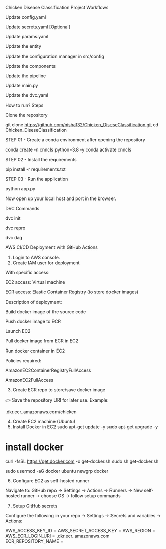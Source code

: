 Chicken Disease Classification Project
Workflows

Update config.yaml

Update secrets.yaml [Optional]

Update params.yaml

Update the entity

Update the configuration manager in src/config

Update the components

Update the pipeline

Update main.py

Update the dvc.yaml

How to run?
Steps

Clone the repository

git clone https://github.com/nisha132/Chicken_DiseseClassification.git
cd Chicken_DiseseClassification


STEP 01 - Create a conda environment after opening the repository

conda create -n cnncls python=3.8 -y
conda activate cnncls


STEP 02 - Install the requirements

pip install -r requirements.txt


STEP 03 - Run the application

python app.py


Now open up your local host and port in the browser.

DVC Commands

dvc init

dvc repro

dvc dag

AWS CI/CD Deployment with GitHub Actions
1. Login to AWS console.
2. Create IAM user for deployment

With specific access:

EC2 access: Virtual machine

ECR access: Elastic Container Registry (to store docker images)

Description of deployment:

Build docker image of the source code

Push docker image to ECR

Launch EC2

Pull docker image from ECR in EC2

Run docker container in EC2

Policies required:

AmazonEC2ContainerRegistryFullAccess

AmazonEC2FullAccess

3. Create ECR repo to store/save docker image

👉 Save the repository URI for later use. Example:

<aws-account-id>.dkr.ecr.<region>.amazonaws.com/chicken

4. Create EC2 machine (Ubuntu)
5. Install Docker in EC2
sudo apt-get update -y
sudo apt-get upgrade -y

# install docker
curl -fsSL https://get.docker.com -o get-docker.sh
sudo sh get-docker.sh

sudo usermod -aG docker ubuntu
newgrp docker

6. Configure EC2 as self-hosted runner

Navigate to:
GitHub repo → Settings → Actions → Runners → New self-hosted runner → choose OS → follow setup commands

7. Setup GitHub secrets

Configure the following in your repo → Settings → Secrets and variables → Actions:

AWS_ACCESS_KEY_ID = <your-aws-access-key>
AWS_SECRET_ACCESS_KEY = <your-aws-secret-key>
AWS_REGION = <your-region>
AWS_ECR_LOGIN_URI = <aws-account-id>.dkr.ecr.<region>.amazonaws.com
ECR_REPOSITORY_NAME = <your-repository-name>
